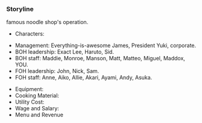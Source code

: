 
### Storyline
famous noodle shop's operation.

- Characters: 
* Management: Everything-is-awesome James, President Yuki, corporate. 
* BOH leadership: Exact Lee, Haruto, Sid. 
* BOH staff: Maddie, Monroe, Manson, Matt, Matteo, Miguel, Maddox, YOU. 
* FOH leadership: John, Nick, Sam.
* FOH staff: Anne, Aiko, Allie, Akari, Ayami, Andy, Asuka.
- Equipment:
- Cooking Material:
- Utility Cost:
- Wage and Salary:
- Menu and Revenue
